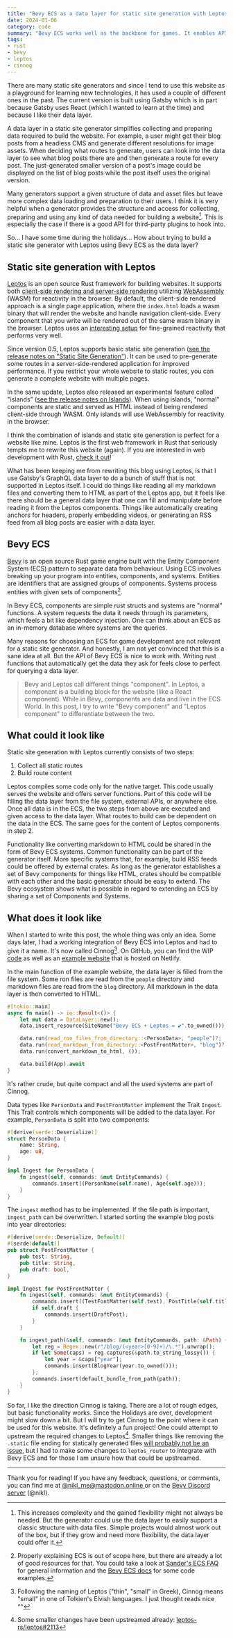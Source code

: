 ```yaml
---
title: "Bevy ECS as a data layer for static site generation with Leptos"
date: 2024-01-06
category: code
summary: "Bevy ECS works well as the backbone for games. It enables APIs in Bevy that I think would be awesome to have in the data layer of a static site generator."
tags:
- rust
- bevy
- leptos
- cinnog
---
```


There are many static site generators and since I tend to use this website as a playground for learning new technologies, it has used a couple of different ones in the past. The current version is built using Gatsby which is in part because Gatsby uses React (which I wanted to learn at the time) and because I like their data layer.

A data layer in a static site generator simplifies collecting and preparing data required to build the website. For example, a user might get their blog posts from a headless CMS and generate different resolutions for image assets. When deciding what routes to generate, users can look into the data layer to see what blog posts there are and then generate a route for every post. The just-generated smaller version of a post's image could be displayed on the list of blog posts while the post itself uses the original version.

Many generators support a given structure of data and asset files but leave more complex data loading and preparation to their users. I think it is very helpful when a generator provides the structure and access for collecting, preparing and using any kind of data needed for building a website[^1]. This is especially the case if there is a good API for third-party plugins to hook into.

So... I have some time during the holidays... How about trying to build a static site generator with Leptos using Bevy ECS as the data layer?

## Static site generation with Leptos

[Leptos][leptos] is an open source Rust framework for building websites. It supports both [client-side rendering and server-side rendering][leptos_get_started] utilizing [WebAssembly][wasm] (WASM) for reactivity in the browser. By default, the client-side rendered approach is a single page application, where the `index.html` loads a wasm binary that will render the website and handle navigation client-side. Every component that you write will be rendered out of the same wasm binary in the browser. Leptos uses an [interesting setup][leptos_auto_dependency_tracking] for fine-grained reactivity that performs very well.

Since version 0.5, Leptos supports basic static site generation ([see the release notes on "Static Site Generation"][leptos_0_5]). It can be used to pre-generate some routes in a server-side-rendered application for improved performance. If you restrict your whole website to static routes, you can generate a complete website with multiple pages.

In the same update, Leptos also released an experimental feature called "islands" ([see the release notes on Islands][leptos_0_5]). When using islands, "normal" components are static and served as HTML instead of being rendered client-side through WASM. Only islands will use WebAssembly for reactivity in the browser.

I think the combination of islands and static site generation is perfect for a website like mine. Leptos is the first web framework in Rust that seriously tempts me to rewrite this website (again). If you are interested in web development with Rust, [check it out][leptos_get_started]!

What has been keeping me from rewriting this blog using Leptos, is that I use Gatsby's GraphQL data layer to do a bunch of stuff that is not supported in Leptos itself. I could do things like reading all my markdown files and converting them to HTML as part of the Leptos app, but it feels like there should be a general data layer that one can fill and manipulate before reading it from the Leptos components. Things like automatically creating anchors for headers, properly embedding videos, or generating an RSS feed from all blog posts are easier with a data layer.

## Bevy ECS

[Bevy][bevy] is an open source Rust game engine built with the Entity Component System (ECS) pattern to separate data from behaviour. Using ECS involves breaking up your program into entities, components, and systems. Entities are identifiers that are assigned groups of components. Systems process entities with given sets of components[^2].

In Bevy ECS, components are simple rust structs and systems are "normal" functions. A system requests the data it needs through its parameters, which feels a bit like dependency injection. One can think about an ECS as an in-memory database where systems are the queries.

Many reasons for choosing an ECS for game development are not relevant for a static site generator. And honestly, I am not yet convinced that this is a sane idea at all. But the API of Bevy ECS is nice to work with. Writing rust functions that automatically get the data they ask for feels close to perfect for querying a data layer.

> Bevy and Leptos call different things "component". In Leptos, a component is a building block for the website (like a React component). While in Bevy, components are data and live in the ECS World. In this post, I try to write "Bevy component" and "Leptos component" to differentiate between the two.

## What could it look like

Static site generation with Leptos currently consists of two steps:

1. Collect all static routes
2. Build route content

Leptos compiles some code only for the native target. This code usually serves the website and offers server functions. Part of this code will be filling the data layer from the file system, external APIs, or anywhere else. Once all data is in the ECS, the two steps from above are executed and given access to the data layer. What routes to build can be dependent on the data in the ECS. The same goes for the content of Leptos components in step 2.

Functionality like converting markdown to HTML could be shared in the form of Bevy ECS systems. Common functionality can be part of the generator itself. More specific systems that, for example, build RSS feeds could be offered by external crates. As long as the generator establishes a set of Bevy components for things like HTML, crates should be compatible with each other and the basic generator should be easy to extend. The Bevy ecosystem shows what is possible in regard to extending an ECS by sharing a set of Components and Systems.

## What does it look like

When I started to write this post, the whole thing was only an idea. Some days later, I had a working integration of Bevy ECS into Leptos and had to give it a name. It's now called Cinnog[^3]. On GitHub, you can find the WIP [code][cinnog] as well as an [example website][cinnog_example] that is hosted on Netlify.

In the main function of the example website, the data layer is filled from the file system. Some ron files are read from the `people` directory and markdown files are read from the `blog` directory. All markdown in the data layer is then converted to HTML.  
```rust
#[tokio::main]
async fn main() -> io::Result<()> {
    let mut data = DataLayer::new();
    data.insert_resource(SiteName("Bevy ECS + Leptos = 💕".to_owned()));

    data.run(read_ron_files_from_directory::<PersonData>, "people")?;
    data.run(read_markdown_from_directory::<PostFrontMatter>, "blog")?;
    data.run(convert_markdown_to_html, ());

    data.build(App).await
}
```

It's rather crude, but quite compact and all the used systems are part of Cinnog.  

Data types like `PersonData` and `PostFrontMatter` implement the Trait `Ingest`. This Trait controls which components will be added to the data layer. For example, `PersonData` is split into two components:

```rust
#[derive(serde::Deserialize)]
struct PersonData {
    name: String,
    age: u8,
}

impl Ingest for PersonData {
    fn ingest(self, commands: &mut EntityCommands) {
        commands.insert((PersonName(self.name), Age(self.age)));
    }
}
```

The `ingest` method has to be implemented. If the file path is important, `ingest_path` can be overwritten. I started sorting the example blog posts into year directories:
```rust
#[derive(serde::Deserialize, Default)]
#[serde(default)]
pub struct PostFrontMatter {
    pub test: String,
    pub title: String,
    pub draft: bool,
}

impl Ingest for PostFrontMatter {
    fn ingest(self, commands: &mut EntityCommands) {
        commands.insert((TestFontMatter(self.test), PostTitle(self.title), Post));
        if self.draft {
            commands.insert(DraftPost);
        }
    }

    fn ingest_path(&self, commands: &mut EntityCommands, path: &Path) {
        let reg = Regex::new(r"/blog/(<year>[0-9]+)/\.*").unwrap();
        if let Some(caps) = reg.captures(&path.to_string_lossy()) {
            let year = &caps["year"];
            commands.insert(BlogYear(year.to_owned()));
        };
        commands.insert(default_bundle_from_path(path));
    }
}
```

So far, I like the direction Cinnog is taking. There are a lot of rough edges, but basic functionality works. Since the Holidays are over, development might slow down a bit. But I will try to get Cinnog to the point where it can be used for this website. It's definitely a fun project! One could attempt to upstream the required changes to Leptos[^4]. Smaller things like removing the `.static` file ending for statically generated files [will probably not be an issue][remove_static], but I had to make some changes to `leptos_router` to integrate with Bevy ECS and for those I am unsure how that could be upstreamed.

---

Thank you for reading! If you have any feedback, questions, or comments, you can find me at [@nikl_me@mastodon.online ][mastodon] or on the [Bevy Discord server][bevy_discord] (@nikl).

[^1]: This increases complexity and the gained flexibility might not always be needed. But the generator could use the data layer to easily support a classic structure with data files. Simple projects would almost work out of the box, but if they grow and need more flexibility, the data layer could offer it.
[^2]: Properly explaining ECS is out of scope here, but there are already a lot of good resources for that. You could take a look at [Sander's ECS FAQ][sander_ecs_faq] for general information and the [Bevy ECS docs][bevy_ecs_readme] for some code examples.
[^3]: Following the naming of Leptos ("thin", "small" in Greek), Cinnog means "small" in one of Tolkien's Elvish languages. I just thought reads nice ^^
[^4]: Some smaller changes have been upstreamed already: [leptos-rs/leptos#2113][leptos_2113]

[bevy]: https://bevyengine.org/
[leptos]: https://leptos.dev/
[leptos_0_5]: https://github.com/leptos-rs/leptos/releases/tag/v0.5.0
[leptos_auto_dependency_tracking]: https://book.leptos.dev/reactivity/14_create_effect.html#autotracking-and-dynamic-dependencies
[wasm]: https://webassembly.org/
[leptos_get_started]: https://book.leptos.dev/getting_started/index.html
[mastodon]: https://mastodon.online/@nikl_me
[bevy_discord]: https://discord.gg/bevy
[cinnog]: https://github.com/NiklasEi/cinnog
[cinnog_example]: https://github.com/NiklasEi/cinnog_example
[sander_ecs_faq]: https://github.com/SanderMertens/ecs-faq
[bevy_ecs_readme]: https://docs.rs/bevy_ecs/latest/bevy_ecs/
[remove_static]: https://github.com/leptos-rs/leptos/issues/1594#issuecomment-1845939151
[leptos_2113]: https://github.com/leptos-rs/leptos/pull/2113

